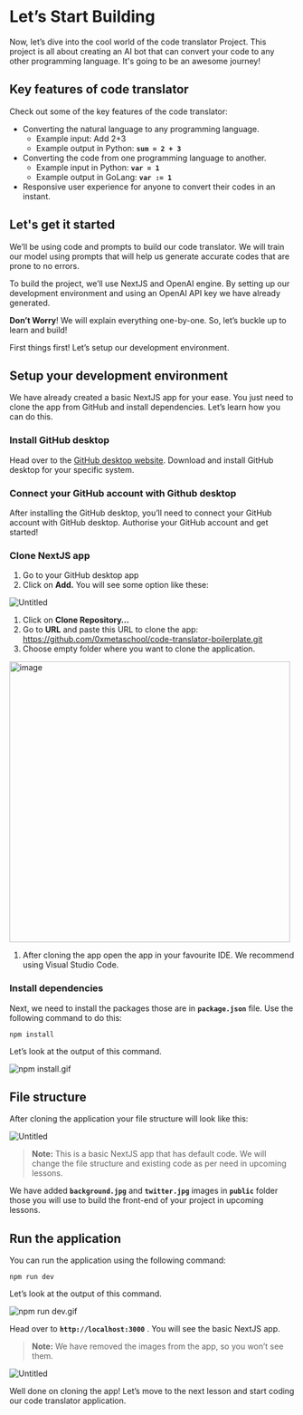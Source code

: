 # Let’s Start Building

Now, let’s dive into the cool world of the code translator Project. This project is all about creating an AI bot that can convert your code to any other programming language. It's going to be an awesome journey!

## Key features of code translator

Check out some of the key features of the code translator:

- Converting the natural language to any programming language.
    - Example input: Add 2+3
    - Example output in Python: **`sum = 2 + 3`**
- Converting the code from one programming language to another.
    - Example input in Python: **`var = 1`**
    - Example output in GoLang: **`var := 1`**
- Responsive user experience for anyone to convert their codes in an instant.

## Let's get it started

We’ll be using code and prompts to build our code translator. We will train our model using prompts that will help us generate accurate codes that are prone to no errors.

To build the project, we’ll use NextJS and OpenAI engine. By setting up our development environment and using an OpenAI API key we have already generated.

**Don’t Worry**! We will explain everything one-by-one. So, let’s buckle up to learn and build!

First things first! Let’s setup our development environment.

## Setup your development environment

We have already created a basic NextJS app for your ease. You just need to clone the app from GitHub and install dependencies. Let’s learn how you can do this.

### Install GitHub desktop

Head over to the [GitHub desktop website](https://desktop.github.com/). Download and install GitHub desktop for your specific system.

### Connect your GitHub account with Github desktop

After installing the GitHub desktop, you’ll need to connect your GitHub account with GitHub desktop. Authorise your GitHub account and get started!

### Clone NextJS app

1. Go to your GitHub desktop app
2. Click on **Add.** You will see some option like these:

![Untitled](https://github.com/0xmetaschool/Learning-Projects/blob/main/assests_for_all/Code%20Translator%20-%20Translate%20Your%20Code%20to%20Any%20Other%20/2.%20Build%20Some%20Cool%20Stuff/Let%E2%80%99s%20Start%20Building%207d8da3159b6447bbb1f06990d80a494b/Untitled.webp?raw=true)

1. Click on **Clone Repository…**
2. Go to **URL** and paste this URL to clone the app: https://github.com/0xmetaschool/code-translator-boilerplate.git
3. Choose empty folder where you want to clone the application.

<img width="496" alt="image" src="https://raw.githubusercontent.com/0xmetaschool/Learning-Projects/refs/heads/main/assests_for_all/Code%20Translator%20-%20Translate%20Your%20Code%20to%20Any%20Other%20/2.%20Build%20Some%20Cool%20Stuff/Let%E2%80%99s%20Start%20Building%207d8da3159b6447bbb1f06990d80a494b/Untitled%201.webp">


1. After cloning the app open the app in your favourite IDE. We recommend using Visual Studio Code.

### Install dependencies

Next, we need to install the packages those are in **`package.json`** file. Use the following command to do this:

```
npm install
```

Let’s look at the output of this command.

![npm install.gif](https://github.com/0xmetaschool/Learning-Projects/blob/main/assests_for_all/Code%20Translator%20-%20Translate%20Your%20Code%20to%20Any%20Other%20/2.%20Build%20Some%20Cool%20Stuff/Let%E2%80%99s%20Start%20Building%207d8da3159b6447bbb1f06990d80a494b/npm_install.webp?raw=true)

## File structure

After cloning the application your file structure will look like this: 

![Untitled](https://github.com/0xmetaschool/Learning-Projects/blob/main/assests_for_all/Code%20Translator%20-%20Translate%20Your%20Code%20to%20Any%20Other%20/2.%20Build%20Some%20Cool%20Stuff/Let%E2%80%99s%20Start%20Building%207d8da3159b6447bbb1f06990d80a494b/Untitled%202.webp?raw=true)

> **Note:** This is a basic NextJS app that has default code. We will change the file structure and existing code as per need in upcoming lessons.
> 

We have added **`background.jpg`** and **`twitter.jpg`** images in **`public`** folder those you will use to build the front-end of your project in upcoming lessons.

## Run the application

You can run the application using the following command:

```
npm run dev
```

Let’s look at the output of this command.

![npm run dev.gif](https://github.com/0xmetaschool/Learning-Projects/blob/main/assests_for_all/Code%20Translator%20-%20Translate%20Your%20Code%20to%20Any%20Other%20/2.%20Build%20Some%20Cool%20Stuff/Let%E2%80%99s%20Start%20Building%207d8da3159b6447bbb1f06990d80a494b/npm_run_dev.webp?raw=true)

Head over to **`http://localhost:3000`** . You will see the basic NextJS app. 

> **Note:** We have removed the images from the app, so you won’t see them.
> 

![Untitled](https://github.com/0xmetaschool/Learning-Projects/blob/main/assests_for_all/Code%20Translator%20-%20Translate%20Your%20Code%20to%20Any%20Other%20/2.%20Build%20Some%20Cool%20Stuff/Let%E2%80%99s%20Start%20Building%207d8da3159b6447bbb1f06990d80a494b/Untitled%203.webp?raw=true)

Well done on cloning the app! Let’s move to the next lesson and start coding our code translator application.
